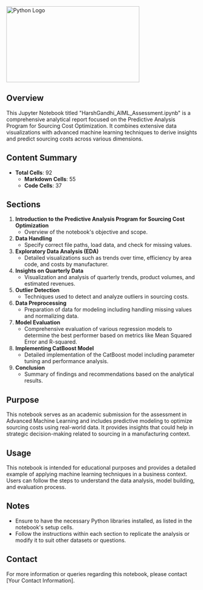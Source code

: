 <img src="https://logos-world.net/wp-content/uploads/2021/10/Python-Symbol.png" alt="Python Logo" width="350" height="200">

## Overview
This Jupyter Notebook titled "HarshGandhi_AIML_Assessment.ipynb" is a comprehensive analytical report focused on the Predictive Analysis Program for Sourcing Cost Optimization. It combines extensive data visualizations with advanced machine learning techniques to derive insights and predict sourcing costs across various dimensions.

## Content Summary
- **Total Cells**: 92
  - **Markdown Cells**: 55
  - **Code Cells**: 37

## Sections
1. **Introduction to the Predictive Analysis Program for Sourcing Cost Optimization**
   - Overview of the notebook's objective and scope.
2. **Data Handling**
   - Specify correct file paths, load data, and check for missing values.
3. **Exploratory Data Analysis (EDA)**
   - Detailed visualizations such as trends over time, efficiency by area code, and costs by manufacturer.
4. **Insights on Quarterly Data**
   - Visualization and analysis of quarterly trends, product volumes, and estimated revenues.
5. **Outlier Detection**
   - Techniques used to detect and analyze outliers in sourcing costs.
6. **Data Preprocessing**
   - Preparation of data for modeling including handling missing values and normalizing data.
7. **Model Evaluation**
   - Comprehensive evaluation of various regression models to determine the best performer based on metrics like Mean Squared Error and R-squared.
8. **Implementing CatBoost Model**
   - Detailed implementation of the CatBoost model including parameter tuning and performance analysis.
9. **Conclusion**
   - Summary of findings and recommendations based on the analytical results.

## Purpose
This notebook serves as an academic submission for the assessment in Advanced Machine Learning and includes predictive modeling to optimize sourcing costs using real-world data. It provides insights that could help in strategic decision-making related to sourcing in a manufacturing context.

## Usage
This notebook is intended for educational purposes and provides a detailed example of applying machine learning techniques in a business context. Users can follow the steps to understand the data analysis, model building, and evaluation process.

## Notes
- Ensure to have the necessary Python libraries installed, as listed in the notebook's setup cells.
- Follow the instructions within each section to replicate the analysis or modify it to suit other datasets or questions.

## Contact
For more information or queries regarding this notebook, please contact [Your Contact Information].

